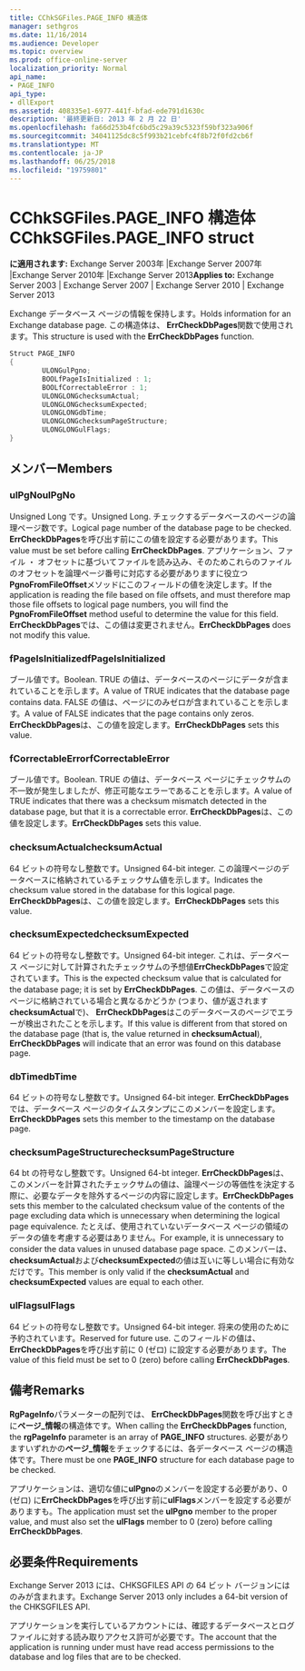 ```yaml
---
title: CChkSGFiles.PAGE_INFO 構造体
manager: sethgros
ms.date: 11/16/2014
ms.audience: Developer
ms.topic: overview
ms.prod: office-online-server
localization_priority: Normal
api_name:
- PAGE_INFO
api_type:
- dllExport
ms.assetid: 408335e1-6977-441f-bfad-ede791d1630c
description: '最終更新日: 2013 年 2 月 22 日'
ms.openlocfilehash: fa66d253b4fc6bd5c29a39c5323f59bf323a906f
ms.sourcegitcommit: 34041125dc8c5f993b21cebfc4f8b72f0fd2cb6f
ms.translationtype: MT
ms.contentlocale: ja-JP
ms.lasthandoff: 06/25/2018
ms.locfileid: "19759801"
---
```

# <a name="cchksgfilespageinfo-struct"></a><span data-ttu-id="a094d-103">CChkSGFiles.PAGE_INFO 構造体</span><span class="sxs-lookup"><span data-stu-id="a094d-103">CChkSGFiles.PAGE_INFO struct</span></span>

<span data-ttu-id="a094d-104">**に適用されます:** Exchange Server 2003年 |Exchange Server 2007年 |Exchange Server 2010年 |Exchange Server 2013</span><span class="sxs-lookup"><span data-stu-id="a094d-104">**Applies to:** Exchange Server 2003 | Exchange Server 2007 | Exchange Server 2010 | Exchange Server 2013</span></span>
  
<span data-ttu-id="a094d-105">Exchange データベース ページの情報を保持します。</span><span class="sxs-lookup"><span data-stu-id="a094d-105">Holds information for an Exchange database page.</span></span> <span data-ttu-id="a094d-106">この構造体は、 **ErrCheckDbPages**関数で使用されます。</span><span class="sxs-lookup"><span data-stu-id="a094d-106">This structure is used with the **ErrCheckDbPages** function.</span></span> 
  
```cs
Struct PAGE_INFO  
{
        ULONGulPgno;
        BOOLfPageIsInitialized : 1;
        BOOLfCorrectableError : 1;
        ULONGLONGchecksumActual;
        ULONGLONGchecksumExpected;
        ULONGLONGdbTime;
        ULONGLONGchecksumPageStructure;
        ULONGLONGulFlags;
}

```

## <a name="members"></a><span data-ttu-id="a094d-107">メンバー</span><span class="sxs-lookup"><span data-stu-id="a094d-107">Members</span></span>

### <a name="ulpgno"></a><span data-ttu-id="a094d-108">ulPgNo</span><span class="sxs-lookup"><span data-stu-id="a094d-108">ulPgNo</span></span>
  
<span data-ttu-id="a094d-109">Unsigned Long です。</span><span class="sxs-lookup"><span data-stu-id="a094d-109">Unsigned Long.</span></span> <span data-ttu-id="a094d-110">チェックするデータベースのページの論理ページ数です。</span><span class="sxs-lookup"><span data-stu-id="a094d-110">Logical page number of the database page to be checked.</span></span> <span data-ttu-id="a094d-111">**ErrCheckDbPages**を呼び出す前にこの値を設定する必要があります。</span><span class="sxs-lookup"><span data-stu-id="a094d-111">This value must be set before calling **ErrCheckDbPages**.</span></span> <span data-ttu-id="a094d-112">アプリケーション、ファイル ・ オフセットに基づいてファイルを読み込み、そのためこれらのファイルのオフセットを論理ページ番号に対応する必要がありますに役立つ**PgnoFromFileOffset**メソッドにこのフィールドの値を決定します。</span><span class="sxs-lookup"><span data-stu-id="a094d-112">If the application is reading the file based on file offsets, and must therefore map those file offsets to logical page numbers, you will find the **PgnoFromFileOffset** method useful to determine the value for this field.</span></span> <span data-ttu-id="a094d-113">**ErrCheckDbPages**では、この値は変更されません。</span><span class="sxs-lookup"><span data-stu-id="a094d-113">**ErrCheckDbPages** does not modify this value.</span></span> 
    
### <a name="fpageisinitialized"></a><span data-ttu-id="a094d-114">fPageIsInitialized</span><span class="sxs-lookup"><span data-stu-id="a094d-114">fPageIsInitialized</span></span> 
  
<span data-ttu-id="a094d-115">ブール値です。</span><span class="sxs-lookup"><span data-stu-id="a094d-115">Boolean.</span></span> <span data-ttu-id="a094d-116">TRUE の値は、データベースのページにデータが含まれていることを示します。</span><span class="sxs-lookup"><span data-stu-id="a094d-116">A value of TRUE indicates that the database page contains data.</span></span> <span data-ttu-id="a094d-117">FALSE の値は、ページにのみゼロが含まれていることを示します。</span><span class="sxs-lookup"><span data-stu-id="a094d-117">A value of FALSE indicates that the page contains only zeros.</span></span> <span data-ttu-id="a094d-118">**ErrCheckDbPages**は、この値を設定します。</span><span class="sxs-lookup"><span data-stu-id="a094d-118">**ErrCheckDbPages** sets this value.</span></span> 
    
### <a name="fcorrectableerror"></a><span data-ttu-id="a094d-119">fCorrectableError</span><span class="sxs-lookup"><span data-stu-id="a094d-119">fCorrectableError</span></span>
  
<span data-ttu-id="a094d-120">ブール値です。</span><span class="sxs-lookup"><span data-stu-id="a094d-120">Boolean.</span></span> <span data-ttu-id="a094d-121">TRUE の値は、データベース ページにチェックサムの不一致が発生しましたが、修正可能なエラーであることを示します。</span><span class="sxs-lookup"><span data-stu-id="a094d-121">A value of TRUE indicates that there was a checksum mismatch detected in the database page, but that it is a correctable error.</span></span> <span data-ttu-id="a094d-122">**ErrCheckDbPages**は、この値を設定します。</span><span class="sxs-lookup"><span data-stu-id="a094d-122">**ErrCheckDbPages** sets this value.</span></span> 
    
### <a name="checksumactual"></a><span data-ttu-id="a094d-123">checksumActual</span><span class="sxs-lookup"><span data-stu-id="a094d-123">checksumActual</span></span>
  
<span data-ttu-id="a094d-124">64 ビットの符号なし整数です。</span><span class="sxs-lookup"><span data-stu-id="a094d-124">Unsigned 64-bit integer.</span></span> <span data-ttu-id="a094d-125">この論理ページのデータベースに格納されているチェックサム値を示します。</span><span class="sxs-lookup"><span data-stu-id="a094d-125">Indicates the checksum value stored in the database for this logical page.</span></span> <span data-ttu-id="a094d-126">**ErrCheckDbPages**は、この値を設定します。</span><span class="sxs-lookup"><span data-stu-id="a094d-126">**ErrCheckDbPages** sets this value.</span></span> 
    
### <a name="checksumexpected"></a><span data-ttu-id="a094d-127">checksumExpected</span><span class="sxs-lookup"><span data-stu-id="a094d-127">checksumExpected</span></span>
  
<span data-ttu-id="a094d-128">64 ビットの符号なし整数です。</span><span class="sxs-lookup"><span data-stu-id="a094d-128">Unsigned 64-bit integer.</span></span> <span data-ttu-id="a094d-129">これは、データベース ページに対して計算されたチェックサムの予想値**ErrCheckDbPages**で設定されています。</span><span class="sxs-lookup"><span data-stu-id="a094d-129">This is the expected checksum value that is calculated for the database page; it is set by **ErrCheckDbPages**.</span></span> <span data-ttu-id="a094d-130">この値は、データベースのページに格納されている場合と異なるかどうか (つまり、値が返されます**checksumActual**で)、 **ErrCheckDbPages**はこのデータベースのページでエラーが検出されたことを示します。</span><span class="sxs-lookup"><span data-stu-id="a094d-130">If this value is different from that stored on the database page (that is, the value returned in **checksumActual**), **ErrCheckDbPages** will indicate that an error was found on this database page.</span></span> 
    
### <a name="dbtime"></a><span data-ttu-id="a094d-131">dbTime</span><span class="sxs-lookup"><span data-stu-id="a094d-131">dbTime</span></span>
  
<span data-ttu-id="a094d-132">64 ビットの符号なし整数です。</span><span class="sxs-lookup"><span data-stu-id="a094d-132">Unsigned 64-bit integer.</span></span> <span data-ttu-id="a094d-133">**ErrCheckDbPages**では、データベース ページのタイムスタンプにこのメンバーを設定します。</span><span class="sxs-lookup"><span data-stu-id="a094d-133">**ErrCheckDbPages** sets this member to the timestamp on the database page.</span></span> 
    
### <a name="checksumpagestructure"></a><span data-ttu-id="a094d-134">checksumPageStructure</span><span class="sxs-lookup"><span data-stu-id="a094d-134">checksumPageStructure</span></span> 
  
<span data-ttu-id="a094d-135">64 bt の符号なし整数です。</span><span class="sxs-lookup"><span data-stu-id="a094d-135">Unsigned 64-bt integer.</span></span> <span data-ttu-id="a094d-136">**ErrCheckDbPages**は、このメンバーを計算されたチェックサムの値は、論理ページの等価性を決定する際に、必要なデータを除外するページの内容に設定します。</span><span class="sxs-lookup"><span data-stu-id="a094d-136">**ErrCheckDbPages** sets this member to the calculated checksum value of the contents of the page excluding data which is unnecessary when determining the logical page equivalence.</span></span> <span data-ttu-id="a094d-137">たとえば、使用されていないデータベース ページの領域のデータの値を考慮する必要はありません。</span><span class="sxs-lookup"><span data-stu-id="a094d-137">For example, it is unnecessary to consider the data values in unused database page space.</span></span> <span data-ttu-id="a094d-138">このメンバーは、 **checksumActual**および**checksumExpected**の値は互いに等しい場合に有効なだけです。</span><span class="sxs-lookup"><span data-stu-id="a094d-138">This member is only valid if the **checksumActual**  and  **checksumExpected**  values are equal to each other.</span></span> 
    
### <a name="ulflags"></a><span data-ttu-id="a094d-139">ulFlags</span><span class="sxs-lookup"><span data-stu-id="a094d-139">ulFlags</span></span>
  
<span data-ttu-id="a094d-140">64 ビットの符号なし整数です。</span><span class="sxs-lookup"><span data-stu-id="a094d-140">Unsigned 64-bit integer.</span></span> <span data-ttu-id="a094d-141">将来の使用のために予約されています。</span><span class="sxs-lookup"><span data-stu-id="a094d-141">Reserved for future use.</span></span> <span data-ttu-id="a094d-142">このフィールドの値は、 **ErrCheckDbPages**を呼び出す前に 0 (ゼロ) に設定する必要があります。</span><span class="sxs-lookup"><span data-stu-id="a094d-142">The value of this field must be set to 0 (zero) before calling **ErrCheckDbPages**.</span></span>
    
## <a name="remarks"></a><span data-ttu-id="a094d-143">備考</span><span class="sxs-lookup"><span data-stu-id="a094d-143">Remarks</span></span>

<span data-ttu-id="a094d-144">**RgPageInfo**パラメーターの配列では、 **ErrCheckDbPages**関数を呼び出すときに**ページ\_情報**の構造体です。</span><span class="sxs-lookup"><span data-stu-id="a094d-144">When calling the **ErrCheckDbPages** function, the **rgPageInfo**  parameter is an array of **PAGE\_INFO** structures.</span></span> <span data-ttu-id="a094d-145">必要がありますいずれかの**ページ\_情報**をチェックするには、各データベース ページの構造体です。</span><span class="sxs-lookup"><span data-stu-id="a094d-145">There must be one **PAGE\_INFO** structure for each database page to be checked.</span></span> 
  
<span data-ttu-id="a094d-146">アプリケーションは、適切な値に**ulPgno**のメンバーを設定する必要があり、0 (ゼロ) に**ErrCheckDbPages**を呼び出す前に**ulFlags**メンバーを設定する必要がありますも。</span><span class="sxs-lookup"><span data-stu-id="a094d-146">The application must set the **ulPgno**  member to the proper value, and must also set the  **ulFlags**  member to 0 (zero) before calling **ErrCheckDbPages**.</span></span> 
  
## <a name="requirements"></a><span data-ttu-id="a094d-147">必要条件</span><span class="sxs-lookup"><span data-stu-id="a094d-147">Requirements</span></span>

<span data-ttu-id="a094d-148">Exchange Server 2013 には、CHKSGFILES API の 64 ビット バージョンにはのみが含まれます。</span><span class="sxs-lookup"><span data-stu-id="a094d-148">Exchange Server 2013 only includes a 64-bit version of the CHKSGFILES API.</span></span>
  
<span data-ttu-id="a094d-149">アプリケーションを実行しているアカウントには、確認するデータベースとログ ファイルに対する読み取りアクセス許可が必要です。</span><span class="sxs-lookup"><span data-stu-id="a094d-149">The account that the application is running under must have read access permissions to the database and log files that are to be checked.</span></span>
  


